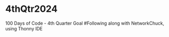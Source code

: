 # 4thQtr2024
100 Days of Code - 4th Quarter Goal 
#Following along with NetworkChuck, using Thonny IDE 
